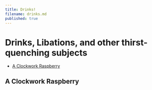 ```yaml
---
title: Drinks!
filename: drinks.md
published: true
---
```


# Drinks, Libations, and other thirst-quenching subjects

- [A Clockwork Raspberry](#a-clockwork-raspberry)

## A Clockwork Raspberry